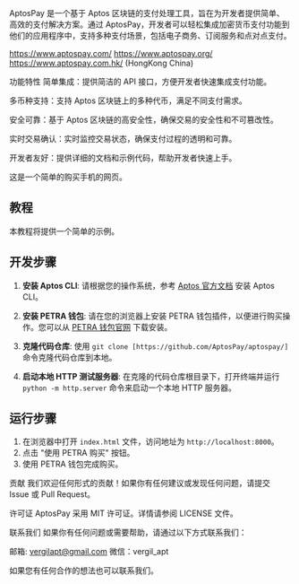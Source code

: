 AptosPay 是一个基于 Aptos 区块链的支付处理工具，旨在为开发者提供简单、高效的支付解决方案。通过 AptosPay，开发者可以轻松集成加密货币支付功能到他们的应用程序中，支持多种支付场景，包括电子商务、订阅服务和点对点支付。

https://www.aptospay.com/ https://www.aptospay.org/ https://www.aptospay.com.hk/ (HongKong China)

功能特性 简单集成：提供简洁的 API 接口，方便开发者快速集成支付功能。

多币种支持：支持 Aptos 区块链上的多种代币，满足不同支付需求。

安全可靠：基于 Aptos 区块链的高安全性，确保交易的安全性和不可篡改性。

实时交易确认：实时监控交易状态，确保支付过程的透明和可靠。

开发者友好：提供详细的文档和示例代码，帮助开发者快速上手。

这是一个简单的购买手机的网页。

## 教程

本教程将提供一个简单的示例。

## 开发步骤

1. **安装 Aptos CLI**:
   请根据您的操作系统，参考 [Aptos 官方文档](https://aptos.dev/cli-tools/aptos-cli/install-aptos-cli) 安装 Aptos CLI。

2. **安装 PETRA 钱包**:
   请在您的浏览器上安装 PETRA 钱包插件，以便进行购买操作。您可以从 [PETRA 钱包官网](https://petra.app/) 下载安装。

3. **克隆代码仓库**:
   使用 `git clone [https://github.com/AptosPay/aptospay/]` 命令克隆代码仓库到本地。

4. **启动本地 HTTP 测试服务器**:
   在克隆的代码仓库根目录下，打开终端并运行 `python -m http.server` 命令来启动一个本地 HTTP 服务器。

## 运行步骤

1. 在浏览器中打开 `index.html` 文件，访问地址为 `http://localhost:8000`。
2. 点击 "使用 PETRA 购买" 按钮。
3. 使用 PETRA 钱包完成购买。

贡献 我们欢迎任何形式的贡献！如果你有任何建议或发现任何问题，请提交 Issue 或 Pull Request。

许可证 AptosPay 采用 MIT 许可证。详情请参阅 LICENSE 文件。

联系我们 如果你有任何问题或需要帮助，请通过以下方式联系我们：

邮箱: vergilapt@gmail.com 微信：vergil_apt

如果您有任何合作的想法也可以联系我们。
